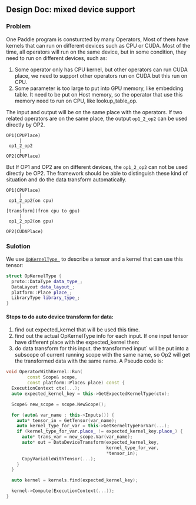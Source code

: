 ## Design Doc: mixed device support

### Problem
One Paddle program is consturcted by many Operators, Most of them have kernels that can run on different devices such as CPU or CUDA. Most of the time, all operators will run on the same device, but in some condition, they need to run on different devices, such as:

1. Some operator only has CPU kernel, but other operators can run CUDA place, we need to support other operators run on CUDA but this run on CPU.
2. Some parameter is too large to put into GPU memory, like embedding table. It need to be put on Host memory, so the operator that use this memory need to run on CPU, like lookup_table_op.

The input and output will be on the same place with the operators. If two related operators are on the same place, the output `op1_2_op2` can be used directly by OP2.

```
OP1(CPUPlace)
     |
 op1_2_op2
     |
OP2(CPUPlace)
```

But If OP1 and OP2 are on different devices, the `op1_2_op2` can not be used directly be OP2. The framework should be able to distinguish these kind of situation and do the data transform automatically.


```
OP1(CPUPlace)
     |
 op1_2_op2(on cpu)
     |
[transform](from cpu to gpu)
     |
 op1_2_op2(on gpu)
     |
OP2(CUDAPlace)
```


### Sulotion
We use [`OpKernelType `](https://github.com/PaddlePaddle/Paddle/blob/develop/paddle/framework/op_kernel_type.h) to describe a tensor and a kernel that can use this tensor:

```cpp
struct OpKernelType {
  proto::DataType data_type_;
  DataLayout data_layout_;
  platform::Place place_;
  LibraryType library_type_;
}
```

#### Steps to do auto device transform for data:

1. find out expected_kernel that will be used this time.
1. find out the actual OpKernelType info for each input. If one input tensor have different place with the expected_kernel then:
1. do data transform for this input. the transformed input` will be put into a subscope of current running scope with the same name, so Op2 will get the transformed data with the same name. A Pseudo code is:

```cpp
void OperatorWithKernel::Run(
        const Scope& scope,
        const platform::Place& place) const {
  ExecutionContext ctx(...);
  auto expected_kernel_key = this->GetExpectedKernelType(ctx);

  Scope& new_scope = scope.NewScope();

  for (auto& var_name : this->Inputs()) {
    auto* tensor_in = GetTensor(var_name);
    auto kernel_type_for_var = this->GetKernelTypeForVar(...);
    if (kernel_type_for_var.place_ != expected_kernel_key.place_) {
      auto* trans_var = new_scope.Var(var_name);
      auto* out = DataDeviceTransform(expected_kernel_key,
                                      kernel_type_for_var,
                                      *tensor_in);
      CopyVariableWithTensor(...);
    }
  }

  auto kernel = kernels.find(expected_kernel_key);

  kernel->Compute(ExecutionContext(...));
}
```
